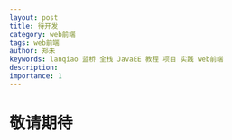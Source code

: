 ```yaml
---
layout: post
title: 待开发
category: web前端
tags: web前端
author: 郑未
keywords: lanqiao 蓝桥 全栈 JavaEE 教程 项目 实践 web前端
description:  
importance: 1
---
```


# 敬请期待 #
